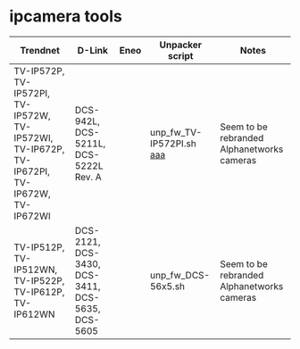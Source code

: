 # ipcamera tools
Trendnet  | D-Link | Eneo | Unpacker script | Notes |
------------- | ------------- | ------------- | ------------- | -------------
TV-IP572P, TV-IP572PI, TV-IP572W, TV-IP572WI, TV-IP672P, TV-IP672PI, TV-IP672W, TV-IP672WI | DCS-942L, DCS-5211L, DCS-5222L Rev. A | | unp_fw_TV-IP572PI.sh [aaa](unp_fw_TV-IP572PI.sh)| Seem to be rebranded Alphanetworks cameras 
TV-IP512P, TV-IP512WN, TV-IP522P, TV-IP612P, TV-IP612WN | DCS-2121, DCS-3430, DCS-3411, DCS-5635, DCS-5605 | | unp_fw_DCS-56x5.sh | Seem to be rebranded Alphanetworks cameras

